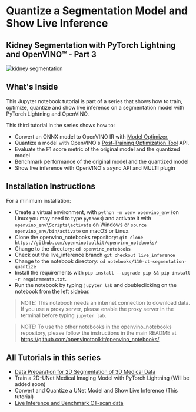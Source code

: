# Quantize a Segmentation Model and Show Live Inference

## Kidney Segmentation with PyTorch Lightning and OpenVINO™ - Part 3

![kidney segmentation](https://user-images.githubusercontent.com/15709723/134784204-cf8f7800-b84c-47f5-a1d8-25a9afab88f8.gif)

## What's Inside

This Jupyter notebook tutorial is part of a series that shows how to train,
optimize, quantize and show live inference on a segmentation model with PyTorch
Lightning and OpenVINO.

This third tutorial in the series shows how to:

- Convert an ONNX model to OpenVINO IR with [Model Optimizer](https://docs.openvinotoolkit.org/latest/openvino_docs_MO_DG_Deep_Learning_Model_Optimizer_DevGuide.html),
- Quantize a model with OpenVINO's [Post-Training Optimization Tool](https://docs.openvinotoolkit.org/latest/pot_compression_api_README.html) API. 
- Evaluate the F1 score metric of the original model and the quantized model
- Benchmark performance of the original model and the quantized model
- Show live inference with OpenVINO's async API and MULTI plugin



## Installation Instructions

For a minimum installation:

* Create a virtual environment, with `python -m venv openvino_env` (on Linux
  you may need to type `python3`) and activate it with
  `openvino_env\Scripts\activate` on Windows or `source
  openvino_env/bin/activate` on macOS or Linux.
* Clone the openvino_notebooks repository: `git clone
  https://github.com/openvinotoolkit/openvino_notebooks/`
* Change to the directory: `cd openvino_notebooks`
* Check out the live_inference branch `git checkout live_inference`
* Change to the notebook directory: `cd notebooks/110-ct-segmentation-quantize`
* Install the requirements with `pip install --upgrade pip && pip install -r requirements.txt`.
* Run the notebook by typing `jupyter lab` and doubleclicking on the notebook from the left sidebar.

> NOTE: This notebook needs an internet connection to download data. If you use a proxy server, please enable the proxy server in the terminal before typing `jupyter lab`.

> NOTE: To use the other notebooks in the openvino_notebooks repository, please follow the instructions in the main README at https://github.com/openvinotoolkit/openvino_notebooks/

## All Tutorials in this series 

- [Data Preparation for 2D Segmentation of 3D Medical Data](data-preparation-ct-scan.ipynb)
- Train a 2D-UNet Medical Imaging Model with PyTorch Lightning (Will be added soon)
- Convert and Quantize a UNet Model and Show Live Inference (This tutorial)
- [Live Inference and Benchmark CT-scan data](../210-ct-scan-live-inference/210-ct-scan-live-inference.ipynb)
